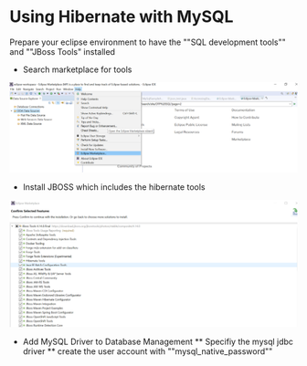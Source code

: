 # Using Hibernate with MySQL
Prepare your eclipse environment to have the ""SQL development tools"" and ""JBoss Tools" installed

* Search marketplace for tools

![JBOSS1](img/E1.png)

* Install JBOSS which includes the hibernate tools

![JBOSS2](img/E2.png)

* Add MySQL Driver to Database Management
** Specifiy the mysql jdbc driver
** create the user account with ""mysql_native_password""






